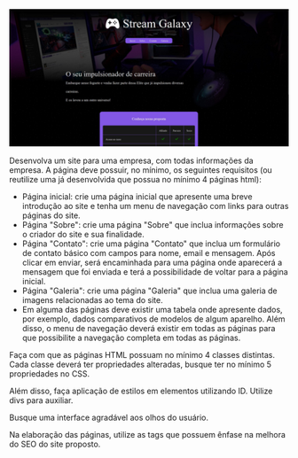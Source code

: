 <div align="center">
<img src="/assets/img/screenshots/pagina-inicial.jpg" width="800" />
</div>

Desenvolva um site para uma empresa, com todas informações da empresa. A página deve possuir, no mínimo, os seguintes requisitos (ou reutilize uma já desenvolvida que possua no mínimo 4 páginas html):

-   Página inicial: crie uma página inicial que apresente uma breve introdução ao site e tenha um menu de navegação com links para outras páginas do site.
-   Página "Sobre": crie uma página "Sobre" que inclua informações sobre o criador do site e sua finalidade.
-   Página "Contato": crie uma página "Contato" que inclua um formulário de contato básico com campos para nome, email e mensagem. Após clicar em enviar, será encaminhada para uma página onde aparecerá a mensagem que foi enviada e terá a possibilidade de voltar para a página inicial.
-   Página "Galeria": crie uma página "Galeria" que inclua uma galeria de imagens relacionadas ao tema do site.
-   Em alguma das páginas deve existir uma tabela onde apresente dados, por exemplo, dados comparativos de modelos de algum aparelho.
    Além disso, o menu de navegação deverá existir em todas as páginas para que possibilite a navegação completa em todas as páginas.

Faça com que as páginas HTML possuam no mínimo 4 classes distintas. Cada classe deverá ter propriedades alteradas, busque ter no mínimo 5 propriedades no CSS.

Além disso, faça aplicação de estilos em elementos utilizando ID. Utilize divs para auxiliar.

Busque uma interface agradável aos olhos do usuário.

Na elaboração das páginas, utilize as tags que possuem ênfase na melhora do SEO do site proposto.
